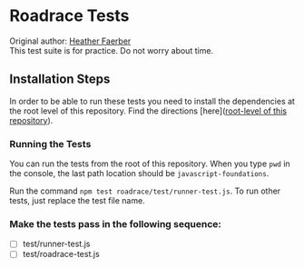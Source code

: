 # Roadrace Tests
Original author: [Heather Faerber](https://github.com/hfaerber)  
This test suite is for practice. Do not worry about time.

## Installation Steps

In order to be able to run these tests you need to install the dependencies at the root level of this repository. Find the directions [here]([root-level of this repository](https://github.com/turingschool-examples/javascript-foundations)).

### Running the Tests

You can run the tests from the root of this repository. When you type `pwd` in the console, the last path location should be `javascript-foundations`.

Run the command `npm test roadrace/test/runner-test.js`. To run other tests, just replace the test file name.

### Make the tests pass in the following sequence:

* [ ] test/runner-test.js  
* [ ] test/roadrace-test.js  
